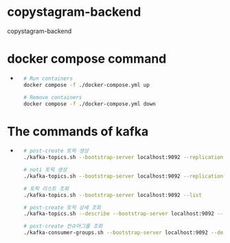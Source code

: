 # copystagram-backend
copystagram-backend

# docker compose command
- ```bash
    # Run containers
    docker compose -f ./docker-compose.yml up

    # Remove containers
    docker compose -f ./docker-compose.yml down
    ```
# The commands of kafka
- ```bash
    # post-create 토픽 생성
    ./kafka-topics.sh --bootstrap-server localhost:9092 --replication-factor 1 --partitions 1 --topic post-create --create

    # noti 토픽 생성
    ./kafka-topics.sh --bootstrap-server localhost:9092 --replication-factor 1 --partitions 3 --topic noti --create

    # 토픽 리스트 조회
    ./kafka-topics.sh --bootstrap-server localhost:9092 --list

    # post-create 토픽 상세 조회
    ./kafka-topics.sh --describe --bootstrap-server localhost:9092 --topic post-create

    # post-create 컨슈머그룹 조회
    ./kafka-consumer-groups.sh --bootstrap-server localhost:9092 --describe --group post-create


    ```